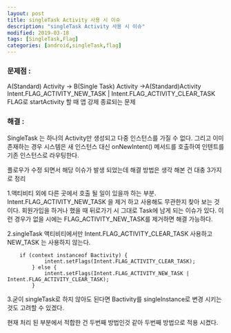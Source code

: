 ```yaml
---
layout: post
title: singleTask Activity 사용 시 이슈
description: "singleTask Activity 사용 시 이슈"
modified: 2019-03-18
tags: [SingleTask,Flag]
categories: [android,singleTask,flag]
---
```


### 문제점 : 
A(Standard) Activity -> B(Single Task) Activity ->A(Standard)Activity Intent.FLAG_ACTIVITY_NEW_TASK | Intent.FLAG_ACTIVITY_CLEAR_TASK  FLAG로 startActivity 할 때 앱 강제 종료되는 문제 

### 해결 : 
SingleTask 는 하나의 Activity만 생성되고 다중 인스턴스를 가질 수 없다. 그리고 이미 존재하는 경우 시스템은 새 인스턴스 대신 onNewIntent() 메서드를 호출하여 인텐트를 기존 인스턴스로 라우팅한다.

플로우가 수정 되면서 해당 이슈가 발생 되었는데 해결 방법은 생각 해본 건 대충 3가지로 정리

1.액티비티 외에 다른 곳에서 호출 될 일이 있을까 하는 부분. Intent.FLAG_ACTIVITY_NEW_TASK 을 제거 하고 사용해도 무관한지 찾아 보는 것이다. 회원가입을 하거나 했을 때 뒤로가기 시 그대로 Task에 남게 되는 이슈가 있다. 이런 경우가 없을 시에는 FLAG_ACTIVITY_NEW_TASK를 제거하면 해결 가능하다.

2.singleTask 액티비티에서만 Intent.FLAG_ACTIVITY_CLEAR_TASK 사용하고 NEW_TASK 는 사용하지 않는다.

```
    if (context instanceof Bactivity) {
            intent.setFlags(Intent.FLAG_ACTIVITY_CLEAR_TASK);
        } else {
            intent.setFlags(Intent.FLAG_ACTIVITY_NEW_TASK | Intent.FLAG_ACTIVITY_CLEAR_TASK);
        }
```
3.굳이 singleTask로 하지 않아도 된다면 Bactivity를 singleInstance로 변경 시키는 것도 고려할 수 있겠다.

현재 처리 된 부분에서 적합한 건 두번째 방법인것 같아 두번째 방법으로 적용 시켰다.